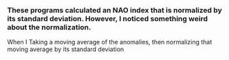 ### These programs calculated an NAO index that is normalized by its standard deviation. However, I noticed something weird about the normalization.
When I Taking a moving average of the anomalies, then normalizing that moving average by its standard deviation
